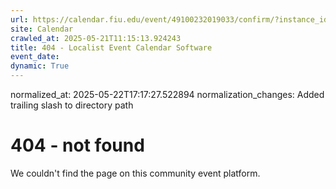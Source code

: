 ```yaml
---
url: https://calendar.fiu.edu/event/49100232019033/confirm/?instance_id=49100232020058&return=https%3A%2F%2Fcalendar.fiu.edu%2Fcalendar%3Fevent_types%255B%255D%3D121719
site: Calendar
crawled_at: 2025-05-21T11:15:13.924243
title: 404 - Localist Event Calendar Software
event_date: 
dynamic: True
---
```

normalized_at: 2025-05-22T17:17:27.522894
normalization_changes: Added trailing slash to directory path

# 404 - not found
We couldn't find the page on this community event platform.
